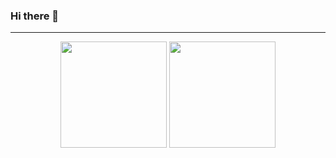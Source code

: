 ### Hi there 👋

---

<p align="center">
  <img height="170" src="https://github-readme-stats.vercel.app/api?username=nyagami&count_private=true&theme=tokyonight" />
  <img height="170" src="https://github-readme-stats.vercel.app/api/top-langs/?username=nyagami&layout=compact&theme=tokyonight" />
</p>
